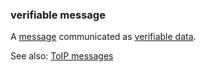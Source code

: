 ### verifiable message

<p class="c8"><span>A </span><span class="c2"><a class="c3" href="#h.bge7ubygwk2q">message</a></span><span>&nbsp;communicated as </span><span class="c2"><a class="c3" href="#h.7n80iyjxkofu">verifiable data</a></span><span>.</span></p><p class="c8"><span>See also: </span><span class="c2"><a class="c3" href="#h.5th2gmjr7ij">ToIP messages</a></span><span class="c0">&nbsp;</span></p>
